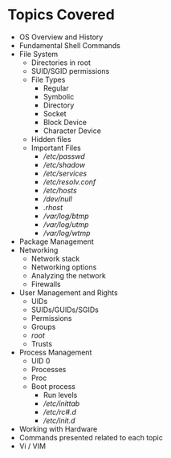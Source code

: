 <link rel="stylesheet" type="text/css" href="MD_styling.css" />

Topics Covered
====================

- OS Overview and History 
- Fundamental Shell Commands
- File System  
	- Directories in root  
	- SUID/SGID permissions  
	- File Types
		- Regular
		- Symbolic
		- Directory
		- Socket
		- Block Device
		- Character Device
	- Hidden files
	- Important Files 
		- */etc/passwd* 
		- */etc/shadow*
		- */etc/services*
		- */etc/resolv.conf*
		- */etc/hosts* 
		- */dev/null* 
		- *.rhost* 
		- */var/log/btmp*
		- */var/log/utmp*
		- */var/log/wtmp*
- Package Management  
- Networking
	- Network stack
	- Networking options 
	- Analyzing the network
	- Firewalls
- User Management and Rights  
	- UIDs
	- SUIDs/GUIDs/SGIDs
	- Permissions
	- Groups
	- *root*
	- Trusts
- Process Management 
	- UID 0
	- Processes
	- Proc
	- Boot process 
		- Run levels 
		- */etc/inittab* 
		- */etc/rc#.d* 
		- */etc/init.d*  
- Working with Hardware  
- Commands presented related to each topic
- Vi / VIM
